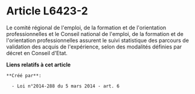 # Article L6423-2

Le comité régional de l'emploi, de la formation et de l'orientation professionnelles et le Conseil national de l'emploi, de
la formation et de l'orientation professionnelles assurent le suivi statistique des parcours de validation des acquis de
l'expérience, selon des modalités définies par décret en Conseil d'Etat.

**Liens relatifs à cet article**

	**Créé par**:

	  - Loi n°2014-288 du 5 mars 2014 - art. 6
